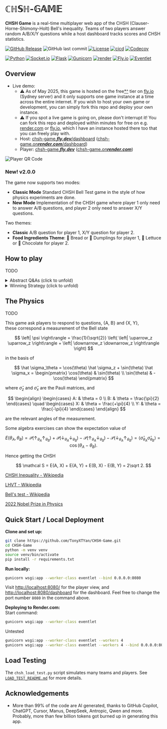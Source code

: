 # $\mathbb{CHSH}\text{-}\mathbb{GAME}$

**CHSH Game** is a real-time multiplayer web app of the CHSH (Clauser-Horne-Shimony-Holt) Bell's inequality. 
Teams of two players answer random A/B/X/Y questions while a host dashboard tracks scores and CHSH statistics.


[![GitHub Release](https://img.shields.io/github/v/release/TonyXTYan/CHSH-Game?label=latest%20release)](https://github.com/TonyXTYan/CHSH-Game/releases/latest)
![GitHub last commit](https://img.shields.io/github/last-commit/TonyXTYan/CHSH-Game)
[![License](https://img.shields.io/github/license/TonyXTYan/CHSH-Game?color=blue)](https://github.com/TonyXTYan/CHSH-Game/blob/main/LICENSE)
[![cicd](https://img.shields.io/github/actions/workflow/status/TonyXTYan/CHSH-Game/python-tests.yml?label=ci%20cd&logo=githubactions&logoColor=white)](https://github.com/TonyXTYan/CHSH-Game/actions/workflows/python-tests.yml)
[![Codecov](https://img.shields.io/codecov/c/github/TonyXTYan/CHSH-Game?token=4A0LZVD95V&logo=codecov&logoColor=white)](https://app.codecov.io/gh/TonyXTYan/CHSH-Game/)

[![Python](https://img.shields.io/badge/python-3.11-grey.svg?style=flat&logo=python&logoColor=white&labelColor=black)](https://docs.python.org/3/whatsnew/3.12.html)
[![Socket.io](https://img.shields.io/badge/socket.io-black?logo=socketdotio&logoColor=white)](https://socket.io/)
[![Flask](https://img.shields.io/badge/flask-black?logo=flask&logoColor=white)](https://flask.palletsprojects.com/)
[![Gunicorn](https://img.shields.io/badge/gunicorn-black?logo=gunicorn&logoColor=white)](https://gunicorn.org/)
[![render](https://img.shields.io/badge/render-black?logo=render&logoColor=white)](https://render.com/)
[![Fly.io](https://img.shields.io/badge/fly.io-black?logo=flydotio&logoColor=white)](https://fly.io/)
[![Eventlet](https://img.shields.io/badge/eventlet-black?logo=eventlet&logoColor=white)](https://eventlet.net/)


## Overview



- Live demo: 
    - ⚠️ As of May 2025, this game is hosted on the free[\*](https://community.fly.io/t/clarification-on-fly-ios-free-tier-and-billing-policy/20909/4)[^](https://fly.io/docs/about/pricing/) tier on [fly.io](https://fly.io) (Sydney server) and it only supports one game instance at a time across the entire internet. If you wish to host your own game or development, you can simply fork this repo and deploy your own instance. 
    - ⚠️ If you spot a live game is going on, please don't interrupt it! You can fork this repo and deployed within minutes for free on e.g. [render.com](https://render.com) or [fly.io](https://fly.io), which I have an instance hosted there too that you can freely play with.
    - Host: [chsh-game.***fly.dev***/dashboard](https://chsh-game.fly.dev/dashboard) ([chsh-game.on***render.com***/dashboard](https://chsh-game.onrender.com/dashboard))
    - Player: [chsh-game.***fly.dev***](https://chsh-game.fly.dev) ([chsh-game.on***render.com***](https://chsh-game.onrender.com))

![Player QR Code](https://genqrcode.com/embedded?style=0&inner_eye_style=0&outer_eye_style=0&logo=null&color=%23000000FF&background_color=%23FFFFFF&inner_eye_color=%23000000&outer_eye_color=%23000000&imageformat=svg&language=en&frame_style=0&frame_text=SCAN%20ME&frame_color=%23000000&invert_colors=false&gradient_style=0&gradient_color_start=%23FF0000&gradient_color_end=%237F007F&gradient_start_offset=5&gradient_end_offset=95&stl_type=1&logo_remove_background=null&stl_size=100&stl_qr_height=1.5&stl_base_height=2&stl_include_stands=false&stl_qr_magnet_type=3&stl_qr_magnet_count=0&type=0&text=https%3A%2F%2Fchsh-game.fly.dev&width=300&height=300&bordersize=2)



### New! v2.0.0
The game now supports two modes:
- **Classic Mode** Standard CHSH Bell Test game in the style of how physics experiments are done.
- **New Mode** Implementation of the CHSH game where player 1 only need to answer A/B questions, and player 2 only need to answer X/Y questions. 

Two themes:
- **Classic** A/B question for player 1, X/Y question for player 2.
- **Food Ingredients Theme**: 🍞 Bread or 🥟 Dumplings for player 1, 🥬 Lettuce or 🍫 Chocolate for player 2.

## How to play
TODO

<details>
<summary>Abstract Q&As (click to unfold)</summary>

- The game is designed to be played in a group setting, such as a classroom, auditorium, or at pubs. 

- This game requires **at least two players** (one team of two), though it's more fun with more teams. 
- In each round: 
    - Each player is independently assigned a random questions: **A**,**B**,**X** or **Y**.  
    - Players respond with either **True** or **False**, base on a shared strategy agreed upon before the game starts.
    - ***No communication*** is allowed during the game! 

**Winning condition:**
- Highest **balanced ⏐⟨Tr⟩⏐ 🎯** (consistency):
  - If both players are asked the same question (A/A, B/B, X/X, or Y/Y), they should give the **same** answer. 
    - Trace/4 = ⟨Tr⟩ = ±1 if partners always agree, and 0 if players always disagrees.
    - Balance = 1 if answers to each question is True/False about 50:50 of the time, and 0 if always the same.
    - Balanced |⟨Tr⟩| = 0.5 * (balance + |⟨Tr⟩|); higher is better.
- Best **CHSH 🏆** (non-local correlation):
  - If one player is asked **B** and the other is asked **Y**, they have to answer **differently** as much as possible, i.e. one True and one False.
  - For any other question pair, you have to give same response as much as possible.
</details>

<details>
<summary>Winning Strategy (click to unfold)</summary>

#### Normal human strategy
Note the following response table

| Question | A | B | X | Y |
|---|---|---|---|---|
| Response | T | T | T | F |

This strategy wins ⏐⟨Tr⟩⏐ = 1 and CHSH = 2.
To have balance = 1, two players need to share a sequence of bits $\{b_i\}$ where $b_i = 0$ means using the table and $b_i = 1$ means using the negation of the table, i.e. (F,F,F,T), this sequence could simply be even/odd bits of the current round number.

### Quantum strategy
See below

</details>

## The Physics
TODO 

This game ask players to respond to questions, {A, B} and {X, Y},  
these correspond a measurement of the Bell state 

$$
\left| \psi \right\rangle = \frac{1}{\sqrt{2}} \left( \left| \uparrow_z \uparrow_z \right\rangle + \left| \downarrow_z \downarrow_z \right\rangle \right)
$$

in the basis of 

$$
\hat \sigma_\theta = \cos(\theta) \hat \sigma_z + \sin(\theta) \hat \sigma_x 
= \begin{pmatrix}
\cos(\theta) & \sin(\theta) \\
\sin(\theta) & -\cos(\theta)  
\end{pmatrix}
$$

where $\hat \sigma_z$ and $\hat \sigma_x$ are the Pauli matrices,
and

$$
\begin{align}
\begin{cases}
A: & \theta = 0 \\
B: & \theta = \frac{\pi}{2}
\end{cases}
\quad
\begin{cases}
X: & \theta = \frac{+\pi}{4} \\
Y: & \theta = \frac{-\pi}{4}
\end{cases}
\end{align}
$$

are the relevant angles of the measurement.

Some algebra exercises can show the expectation value of 

$$
E(\theta_A, \theta_B) = 
\mathcal P(\uparrow_{\theta_A} \uparrow_{\theta_B}) + 
\mathcal P(\downarrow_{\theta_A} \downarrow_{\theta_B}) -
\mathcal P(\uparrow_{\theta_A} \downarrow_{\theta_B}) -
\mathcal P(\downarrow_{\theta_A} \uparrow_{\theta_B}) = 
\left\langle \hat \sigma_{\theta_A} \hat \sigma_{\theta_B} \right\rangle = 
\cos(\theta_A - \theta_B). 
$$

Hence getting the CHSH 

$$
\mathcal S = E(A, X) + E(A, Y) + E(B, X) - E(B, Y) = 2\sqrt 2.
$$


[CHSH Inequality - Wikipedia](https://en.wikipedia.org/wiki/CHSH_inequality)

[LHVT - Wikipedia](https://en.wikipedia.org/wiki/Local_hidden-variable_theory)

[Bell's test - Wikipedia](https://en.wikipedia.org/wiki/Bell_test)

[2022 Nobel Prize in Physics](https://www.nobelprize.org/prizes/physics/2022/summary/)


## Quick Start / Local Deployment

**Clone and set up:**
```bash
git clone https://github.com/TonyXTYan/CHSH-Game.git
cd CHSH-Game
python -m venv venv
source venv/bin/activate
pip install -r requirements.txt
```

**Run locally:**
```bash
gunicorn wsgi:app --worker-class eventlet --bind 0.0.0.0:8080
```
Visit [http://localhost:8080/](http://localhost:8080/) for the player view, and [http://localhost:8080/dashboard](http://localhost:8080/dashboard) for the dashboard.
Feel free to change the port number `8080` in the command above.

**Deploying to Render.com:**  
Start command:  
```bash
gunicorn wsgi:app --worker-class eventlet
```

Untested
```bash
gunicorn wsgi:app --worker-class eventlet --workers 4
gunicorn wsgi:app --worker-class eventlet --workers 4 --bind 0.0.0.0:8080
```


## Load Testing
The `chsh_load_test.py` script simulates many teams and players. See [`LOAD_TEST_README.md`](load_test/LOAD_TEST_README.md) for more details.


## Acknowledgements
- More than 99% of the code are AI generated, thanks to GitHub Copilot, ChatGPT, Cursor, Manus, DeepSeek, Antropic, Qwen and more. Probably, more than few billion tokens got burned up in generating this app. 


